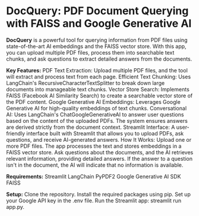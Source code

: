 # DocQuery: PDF Document Querying with FAISS and Google Generative AI
**DocQuery** is a powerful tool for querying information from PDF files using state-of-the-art AI embeddings and the FAISS vector store. With this app, you can upload multiple PDF files, process them into searchable text chunks, and ask questions to extract detailed answers from the documents.

**Key Features:**
PDF Text Extraction: Upload multiple PDF files, and the tool will extract and process text from each page.
Efficient Text Chunking: Uses LangChain's RecursiveCharacterTextSplitter to break down large documents into manageable text chunks.
Vector Store Search: Implements FAISS (Facebook AI Similarity Search) to create a searchable vector store of the PDF content.
Google Generative AI Embeddings: Leverages Google Generative AI for high-quality embeddings of text chunks.
Conversational AI: Uses LangChain's ChatGoogleGenerativeAI to answer user questions based on the content of the uploaded PDFs. The system ensures answers are derived strictly from the document context.
Streamlit Interface: A user-friendly interface built with Streamlit that allows you to upload PDFs, ask questions, and receive AI-generated answers.
How It Works:
Upload one or more PDF files.
The app processes the text and stores embeddings in a FAISS vector store.
Ask questions about the documents, and the AI retrieves relevant information, providing detailed answers.
If the answer to a question isn't in the document, the AI will indicate that no information is available.

**Requirements:**
Streamlit
LangChain
PyPDF2
Google Generative AI SDK
FAISS

**Setup:**
Clone the repository.
Install the required packages using pip.
Set up your Google API key in the .env file.
Run the Streamlit app: streamlit run app.py.